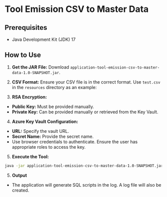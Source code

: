 # Tool Emission CSV to Master Data

## Prerequisites

- Java Development Kit (JDK) 17

## How to Use

1. **Get the JAR File:**
   Download `application-tool-emission-csv-to-master-data-1.0-SNAPSHOT.jar`.

2. **CSV Format:**
   Ensure your CSV file is in the correct format. Use `test.csv` in the `resources` directory as an example:

3. **RSA Encryption:**
- **Public Key:** Must be provided manually.
- **Private Key:** Can be provided manually or retrieved from the Key Vault.

4. **Azure Key Vault Configuration:**
- **URL:** Specify the vault URL.
- **Secret Name:** Provide the secret name.
- Use browser credentials to authenticate. Ensure the user has appropriate roles to access the key.

5. **Execute the Tool:**
```sh
java -jar application-tool-emission-csv-to-master-data-1.0-SNAPSHOT.jar
```

5. **Output**
  - The application will generate SQL scripts in the log. A log file will also be created.
